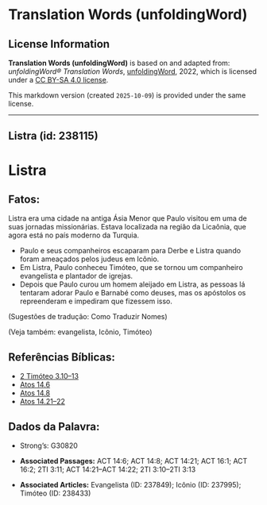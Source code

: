 # Translation Words (unfoldingWord)

## License Information

**Translation Words (unfoldingWord)** is based on and adapted from: _unfoldingWord® Translation Words_, [unfoldingWord](https://unfoldingword.org/utw), 2022, which is licensed under a [CC BY-SA 4.0 license](https://creativecommons.org/licenses/by-sa/4.0/legalcode.en).

This markdown version (created `2025-10-09`) is provided under the same license.



--------------------------------

## Listra (id: 238115)

Listra
======

Fatos:
------

Listra era uma cidade na antiga Ásia Menor que Paulo visitou em uma de suas jornadas missionárias. Estava localizada na região da Licaônia, que agora está no país moderno da Turquia.

* Paulo e seus companheiros escaparam para Derbe e Listra quando foram ameaçados pelos judeus em Icônio.
* Em Listra, Paulo conheceu Timóteo, que se tornou um companheiro evangelista e plantador de igrejas.
* Depois que Paulo curou um homem aleijado em Listra, as pessoas lá tentaram adorar Paulo e Barnabé como deuses, mas os apóstolos os repreenderam e impediram que fizessem isso.

(Sugestões de tradução: Como Traduzir Nomes)

(Veja também: evangelista, Icônio, Timóteo)

Referências Bíblicas:
---------------------

* [2 Timóteo 3\.10–13](https://ref.ly/2Tim3:10-2Tim3:13)
* [Atos 14\.6](https://ref.ly/Acts14:6)
* [Atos 14\.8](https://ref.ly/Acts14:8)
* [Atos 14\.21–22](https://ref.ly/Acts14:21-Acts14:22)

Dados da Palavra:
-----------------

* Strong’s: G30820

* **Associated Passages:** ACT 14:6; ACT 14:8; ACT 14:21; ACT 16:1; ACT 16:2; 2TI 3:11; ACT 14:21–ACT 14:22; 2TI 3:10–2TI 3:13
* **Associated Articles:** Evangelista (ID: 237849); Icônio (ID: 237995); Timóteo (ID: 238433)

